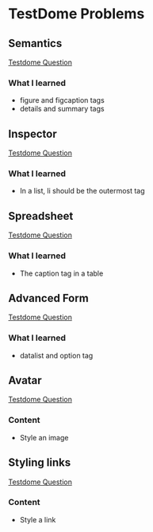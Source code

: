 # TestDome Problems

## Semantics
[Testdome Question](https://www.testdome.com/questions/html-css/semantics/50326?visibility=3&skillId=3)
### What I learned
- figure and figcaption tags
- details and summary tags

## Inspector
[Testdome Question](https://www.testdome.com/questions/html-css/inspector/41644?visibility=3&skillId=3)
### What I learned
- In a list, li should be the outermost tag

## Spreadsheet
[Testdome Question](https://www.testdome.com/questions/html-css/spreadsheet/35887?visibility=3&skillId=3)
### What I learned
- The caption tag in a table

## Advanced Form
[Testdome Question](https://www.testdome.com/questions/html-css/advanced-form/50741?visibility=1&skillId=3)
### What I learned
- datalist and option tag

## Avatar
[Testdome Question](https://www.testdome.com/questions/html-css/avatar/35498?visibility=3&skillId=3)
### Content
- Style an image

## Styling links
[Testdome Question](https://www.testdome.com/questions/html-css/styling-links/41016?visibility=3&skillId=3)
### Content
- Style a link

